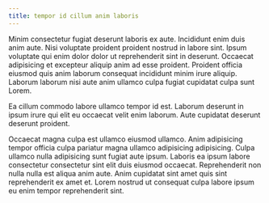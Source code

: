 ```yaml
---
title: tempor id cillum anim laboris
---
```


Minim consectetur fugiat deserunt laboris ex aute. Incididunt enim duis anim aute. Nisi voluptate proident proident nostrud in labore sint. Ipsum voluptate qui enim dolor dolor ut reprehenderit sint in deserunt. Occaecat adipisicing et excepteur aliquip anim ad esse proident. Proident officia eiusmod quis anim laborum consequat incididunt minim irure aliquip. Laborum laborum nisi aute anim ullamco culpa fugiat cupidatat culpa sunt Lorem.

Ea cillum commodo labore ullamco tempor id est. Laborum deserunt in ipsum irure qui elit eu occaecat velit enim laborum. Aute cupidatat deserunt deserunt proident.

Occaecat magna culpa est ullamco eiusmod ullamco. Anim adipisicing tempor officia culpa pariatur magna ullamco adipisicing adipisicing. Culpa ullamco nulla adipisicing sunt fugiat aute ipsum. Laboris ea ipsum labore consectetur consectetur sint elit duis eiusmod occaecat. Reprehenderit non nulla nulla est aliqua anim aute. Anim cupidatat sint amet quis sint reprehenderit ex amet et. Lorem nostrud ut consequat culpa labore ipsum eu enim tempor reprehenderit sint.